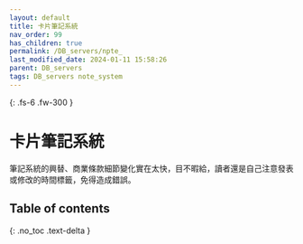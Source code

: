 ```yaml
---
layout: default
title: 卡片筆記系統
nav_order: 99
has_children: true
permalink: /DB_servers/npte_
last_modified_date: 2024-01-11 15:58:26
parent: DB_servers
tags: DB_servers note_system 
---
```



{: .fs-6 .fw-300 }

# 卡片筆記系統

筆記系統的興替、商業條款細節變化實在太快，目不暇給，讀者還是自己注意發表或修改的時間標籤，免得造成錯誤。

## Table of contents

{: .no_toc .text-delta }



